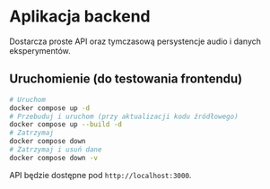 # Aplikacja backend

Dostarcza proste API oraz tymczasową persystencje audio i danych eksperymentów.

## Uruchomienie (do testowania frontendu)

```sh
# Uruchom
docker compose up -d
# Przebuduj i uruchom (przy aktualizacji kodu źródłowego)
docker compose up --build -d
# Zatrzymaj
docker compose down
# Zatrzymaj i usuń dane
docker compose down -v
```

API będzie dostępne pod `http://localhost:3000`.
